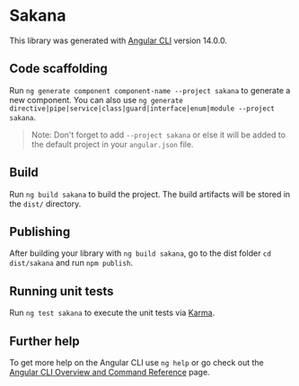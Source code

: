 # Sakana

This library was generated with [Angular CLI](https://github.com/angular/angular-cli) version 14.0.0.

## Code scaffolding

Run `ng generate component component-name --project sakana` to generate a new component. You can also use `ng generate directive|pipe|service|class|guard|interface|enum|module --project sakana`.
> Note: Don't forget to add `--project sakana` or else it will be added to the default project in your `angular.json` file. 

## Build

Run `ng build sakana` to build the project. The build artifacts will be stored in the `dist/` directory.

## Publishing

After building your library with `ng build sakana`, go to the dist folder `cd dist/sakana` and run `npm publish`.

## Running unit tests

Run `ng test sakana` to execute the unit tests via [Karma](https://karma-runner.github.io).

## Further help

To get more help on the Angular CLI use `ng help` or go check out the [Angular CLI Overview and Command Reference](https://angular.io/cli) page.
